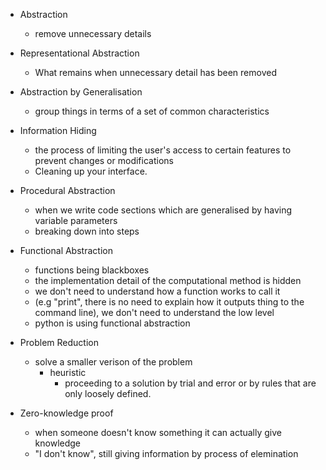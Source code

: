 

- Abstraction
    - remove unnecessary details

- Representational Abstraction
    - What remains when unnecessary detail has been removed

- Abstraction by Generalisation
    - group things in terms of a set of common characteristics

- Information Hiding
    - the process of limiting the user's access to certain features to prevent changes or modifications 
    - Cleaning up your interface.

- Procedural Abstraction
    - when we write code sections which are generalised by having variable parameters
    - breaking down into steps

- Functional Abstraction
    - functions being blackboxes
    - the implementation detail of the computational method is hidden
    - we don't need to understand how a function works to call it 
    - (e.g "print", there is no need to explain how it outputs thing to the command line), we don't need to understand the low level
    - python is using functional abstraction

- Problem Reduction
    - solve a smaller verison of the problem
        - heuristic
            - proceeding to a solution by trial and error or by rules that are only loosely defined.

- Zero-knowledge proof
    - when someone doesn't know something it can actually give knowledge
    - "I don't know", still giving information by process of elemination